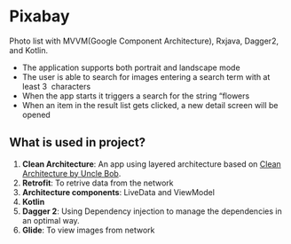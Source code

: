 # Pixabay
Photo list with MVVM(Google Component Architecture), Rxjava, Dagger2, and Kotlin.
 
<ul>
<li>The application supports both portrait and landscape mode </li>
<li>The user is able to search for images entering a search term with at least 3  characters </li>
<li>When the app starts it triggers a search for the string “flowers</li>
<li>When an item in the result list gets clicked, a new detail screen will be opened</li>

</ul>

<h2>What is used in project? </h2>
<ol>
<li><strong>Clean Architecture</strong>: An app using layered architecture based on <a href="http://blog.cleancoder.com/uncle-bob/2012/08/13/the-clean-architecture.html" rel="nofollow">Clean Architecture by Uncle Bob</a>.</li>
<li><strong>Retrofit</strong>: To retrive data from the network</li>
<li><strong>Architecture components</strong>: LiveData and ViewModel</li>
<li><strong>Kotlin</strong></li>
<li><strong>Dagger 2</strong>: Using Dependency injection to manage the dependencies in an optimal way.</li>
<li><strong>Glide</strong>: To view images from network </li>
</ol>
